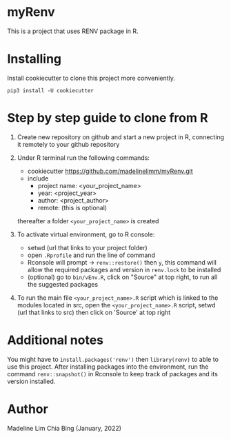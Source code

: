 # myRenv
This is a project that uses RENV package in R.

# Installing
Install cookiecutter to clone this project more conveniently.

`pip3 install -U cookiecutter`

# Step by step guide to clone from R
1. Create new repository on github and start a new project in R, connecting it remotely to your github repository

2. Under R terminal run the following commands:
	  - cookiecutter https://github.com/madelinelimm/myRenv.git
	  - include 
	  	- project name: <your_project_name>
	  	- year: <project_year>
	  	- author: <project_author>
	  	- remote: (this is optional)

	  thereafter a folder `<your_project_name>` is created


4. To activate virtual environment, go to R console:
	- setwd (url that links to your project folder)
	- open `.Rprofile` and run the line of command
	- Rconsole will prompt -> `renv::restore()` then `y`, this command will allow the required packages and version in `renv.lock` to be installed
	- (optional) go to `bin/vEnv.R`, click on "Source" at top right, to run all the suggested packages
	

5. To run the main file `<your_project_name>.R` script which is linked to the modules located in src,
   open the `<your_project_name>.R` script, setwd (url that links to src) then click on 'Source' at top right

	
# Additional notes
You might have to `install.packages('renv')` then `library(renv)` to able to use this project. After installing packages into the environment, run the command `renv::snapshot()` in Rconsole to keep track of packages and its version installed.
   
# Author
Madeline Lim Chia Bing (January, 2022)


